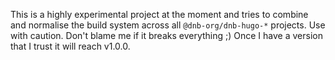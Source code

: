 This is a highly experimental project at the moment and tries to combine and normalise the build system across all `@dnb-org/dnb-hugo-*` projects. Use with caution. Don't blame me if it breaks everything ;) Once I have a version that I trust it will reach v1.0.0.
